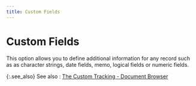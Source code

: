 ```yaml
---
title: Custom Fields
---
```


# Custom Fields


This option allows you to define additional information for any record such as as character strings, date fields, memo, logical fields or numeric fields.


{:.see_also}
See also
: [The Custom Tracking - Document Browser]({{site.ct_baseurl}}/document-tracking/tracking-purchase-documents/the_custom_tracking_document_browser.html)
